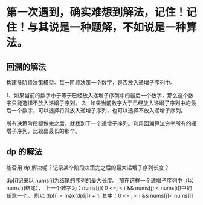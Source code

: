 # 第一次遇到，确实难想到解法，记住！记住！与其说是一种题解，不如说是一种算法。

## 回溯的解法

构建多阶段决策模型。每一阶段决策一个数字，是否放入递增子序列中。

1、如果当前的数字小于等于已经放入递增子序列中的最后一个数字，那么这个数字只能选择不放入递增子序列。
2、如果当前数字大于已经放入递增子序列中的最后一个数字，可以选择将其放入递增子序列，也可以选择不放入递增子序列。

所有决策阶段都做完之后，就找到了一个递增子序列。利用回溯算法穷举所有的递增子序列，比较出最长的那个。

## dp 的解法

能否用 dp 解决呢？记录某个阶段决策完之后的最大递增子序列长度？

dp[i]记录以 nums[i]为结尾的序列的最大长度。
那在这样一个递增子序列中（以 nums[i]结尾），
上一个数字为：nums[j](
0 <=j < i && nums[j] < nums[i])中的任意一个。
所以 dp[i] = max(dp[j]) + 1; 其中：0 <= j < i && nums[j]< nums[i]
